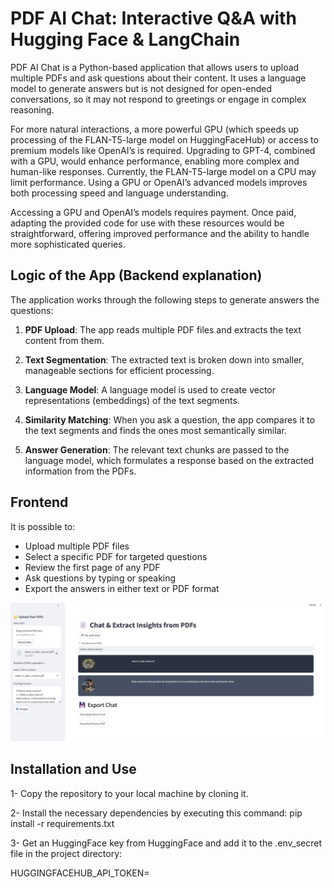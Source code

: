 # PDF AI Chat: Interactive Q&A with Hugging Face & LangChain

PDF AI Chat is a Python-based application that allows users to upload multiple PDFs and ask questions about their content. It uses a language model to generate answers but is not designed for open-ended conversations, so it may not respond to greetings or engage in complex reasoning.

For more natural interactions, a more powerful GPU (which speeds up processing of the FLAN-T5-large model on HuggingFaceHub) or access to premium models like OpenAI’s is required. Upgrading to GPT-4, combined with a GPU, would enhance performance, enabling more complex and human-like responses. Currently, the FLAN-T5-large model on a CPU may limit performance. Using a GPU or OpenAI’s advanced models improves both processing speed and language understanding.

Accessing a GPU and OpenAI’s models requires payment. Once paid, adapting the provided code for use with these resources would be straightforward, offering improved performance and the ability to handle more sophisticated queries.

## Logic of the App (Backend explanation)

The application works through the following steps to generate answers the questions:

1. **PDF Upload**: The app reads multiple PDF files and extracts the text content from them.

2. **Text Segmentation**: The extracted text is broken down into smaller, manageable sections for efficient processing.

3. **Language Model**: A language model is used to create vector representations (embeddings) of the text segments.

4. **Similarity Matching**: When you ask a question, the app compares it to the text segments and finds the ones most semantically similar.

5. **Answer Generation**: The relevant text chunks are passed to the language model, which formulates a response based on the extracted information from the PDFs.

## Frontend

It is possible to:

- Upload multiple PDF files
- Select a specific PDF for targeted questions
- Review the first page of any PDF
- Ask questions by typing or speaking
- Export the answers in either text or PDF format

![Example Image](images/ChatbotFrontend.png)

## Installation and Use

1- Copy the repository to your local machine by cloning it.

2- Install the necessary dependencies by executing this command: pip install -r requirements.txt

3- Get an HuggingFace key from HuggingFace and add it to the .env_secret file in the project directory:

HUGGINGFACEHUB_API_TOKEN=






